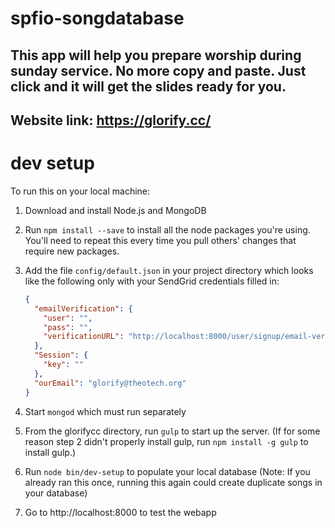 # spfio-songdatabase
## This app will help you prepare worship during sunday service. No more copy and paste. Just click and it will get the slides ready for you.
## Website link: https://glorify.cc/

# dev setup
To run this on your local machine:

1. Download and install Node.js and MongoDB
2. Run `npm install --save` to install all the node packages you're using. You'll need to repeat this every time you pull others' changes that require new packages.
3. Add the file `config/default.json` in your project directory which looks like the following only with your SendGrid credentials filled in:

    ```json
    {
      "emailVerification": {
        "user": "",
        "pass": "",
        "verificationURL": "http://localhost:8000/user/signup/email-verification/${URL}"
      },
      "Session": {
        "key": ""
      },
      "ourEmail": "glorify@theotech.org"
    }
    ```

4. Start `mongod` which must run separately
5. From the glorifycc directory, run `gulp` to start up the server.  (If for some reason step 2 didn't properly install gulp, run `npm install -g gulp` to install gulp.)
6. Run `node bin/dev-setup` to populate your local database (Note: If you already ran this once, running this again could create duplicate songs in your database)
7. Go to http://localhost:8000 to test the webapp

